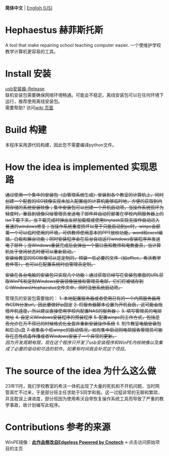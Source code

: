 **简体中文** | [English (US)](https://stevezmtstudios.github.io/Hephaestus/README_EN)

# Hephaestus 赫菲斯托斯
A tool that make repairing school teaching computer easier.
一个使维护学校教学计算机更容易的工具。

# Install 安装
[usb安装器-Release](https://github.com/SteveZMTstudios/Hephaestus/releases)
<br>联机安装包需要确保网络环境畅通。可能会不稳定。离线安装包可以在任何环境下运行，推荐使用离线安装包。
<br>需要帮助? 访问[wiki 页面](https://github.com/SteveZMTstudios/Hephaestus/wiki)



# Build 构建
本程序采用源代码构建，因此您不需要编译python文件。

# How the idea is implemented 实现思路
~~通过使用一个集中的安装包（由管理系统生成）安装到各个教室的计算机上，同时创建一个配套的ISO镜像实现未加入配置组的计算机能够临时地，方便的获取到内网存储的系统安装映像；集中安装包可以创建一个开机启动项，当操作系统损坏为轻度时，重启到镜像只给管理员发送电子邮件并自动将部署在学校内网服务器上的iso下载下来，当下载完成时弹出友好加载框或使用tinytask实现无操作自动进入普通的windows修复；当操作系统重度损坏以至于只能启动到pe时，winpe会部署一个可以临时使用的环境，可供教师使用基本的PPT放映功能，word和excel编辑，白板和展台功能；同时安装程序会在后台自动运行windows安装程序并发送电子邮件；当Windows重装完成后会弹出一个窗口告知教师和电教委员，当计算机处于空闲状态时便可以重新启动。~~
<br>~~安装给教室的ISO映像可以是定制的，预装一些必要的文件（如office，希沃教学套件等），也可以在配置系统时由管理员定制。~~

~~安装在各台电脑的安装包只实现几个功能：通过获取已经写在安装包里面的URL获取WinPE和定制Windows安装镜像链接和管理员电邮，它们将被储存到C:\Windows\Hephaestus文件夹中，同时注册系统启动项。~~

管理员的安装包需要做的：
~~1. 本地配置服务器或者使用已有的一个内网服务器用作CDN分发url，因此要做好ip固定~~
~~2. 将服务器脚本设置为开机自启，这可能会拖慢开机速度，所以建议直接使用学校内配置NAS的服务器；~~
~~3. 填写管理员的电邮地址~~
~~4. 自定义Windows安装程序的预装程序~~
~~5. 配置winpe的工作方式，包括是否允许在万不得已的时候格式化全盘并重新安装操作系统~~
6. 制作~~教室电脑安装包和~~启动u盘
~~7. 收集各个班winpe的启动情况，如有集中启动则电邮报告管理员可能存在恶性病毒传播或者Windows安装了一个异常的更新。~~
<br>*因为开发周期有限，现在这个程序只开发了usb安装程序和WinPE内核映像以及集成了必要的驱动和可选的软件。如果有时间我会补完这个项目。*


# The source of the idea 为什么这么做
23年11月，我们学校教室的希沃一体机出现了大量的死机和不开机问题，当时网管真忙不过来，于是部分班主任求助于S同学和我。这一过程非常的无聊和繁琐，并且耽误上课进度，部分班因为使用希沃自带恢复操作系统工具而导致了严重的教学事故，故计划编写此程序。

# Contributions 参考的来源
WinPE镜像：[**此作品修改自Edgeless Powered by Cnotech**](https://home.edgeless.top/) <-点击访问原始项目的主页

